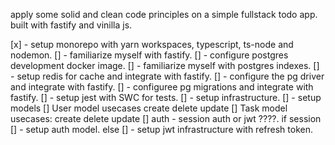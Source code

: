 
apply some solid and clean code principles on a simple fullstack todo app.
built with fastify and vinilla js.

[x] - setup monorepo with yarn workspaces, typescript, 
    ts-node and nodemon.
[] - familiarize myself with fastify.
    [] - configure postgres development docker image.
    [] - familiarize myself with postgres indexes.
    [] - setup redis for cache and integrate with fastify.
    [] - configure the pg driver and integrate with fastify.
    [] - configuree pg migrations and integrate with fastify.
    [] - setup jest with SWC for tests.
        [] - setup infrastructure.
        [] - setup models 
            [] User model
                usecases
                    create
                    delete
                    update
            [] Task model
                usecases: 
                    create
                    delete
                    update
        [] auth - session auth or jwt ????.
            if session 
                [] - setup auth model.
            else
                [] - setup jwt infrastructure with refresh token.





